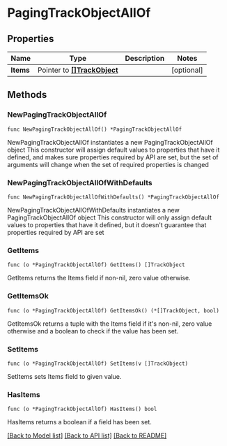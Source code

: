 # PagingTrackObjectAllOf

## Properties

Name | Type | Description | Notes
------------ | ------------- | ------------- | -------------
**Items** | Pointer to [**[]TrackObject**](TrackObject.md) |  | [optional] 

## Methods

### NewPagingTrackObjectAllOf

`func NewPagingTrackObjectAllOf() *PagingTrackObjectAllOf`

NewPagingTrackObjectAllOf instantiates a new PagingTrackObjectAllOf object
This constructor will assign default values to properties that have it defined,
and makes sure properties required by API are set, but the set of arguments
will change when the set of required properties is changed

### NewPagingTrackObjectAllOfWithDefaults

`func NewPagingTrackObjectAllOfWithDefaults() *PagingTrackObjectAllOf`

NewPagingTrackObjectAllOfWithDefaults instantiates a new PagingTrackObjectAllOf object
This constructor will only assign default values to properties that have it defined,
but it doesn't guarantee that properties required by API are set

### GetItems

`func (o *PagingTrackObjectAllOf) GetItems() []TrackObject`

GetItems returns the Items field if non-nil, zero value otherwise.

### GetItemsOk

`func (o *PagingTrackObjectAllOf) GetItemsOk() (*[]TrackObject, bool)`

GetItemsOk returns a tuple with the Items field if it's non-nil, zero value otherwise
and a boolean to check if the value has been set.

### SetItems

`func (o *PagingTrackObjectAllOf) SetItems(v []TrackObject)`

SetItems sets Items field to given value.

### HasItems

`func (o *PagingTrackObjectAllOf) HasItems() bool`

HasItems returns a boolean if a field has been set.


[[Back to Model list]](../README.md#documentation-for-models) [[Back to API list]](../README.md#documentation-for-api-endpoints) [[Back to README]](../README.md)


